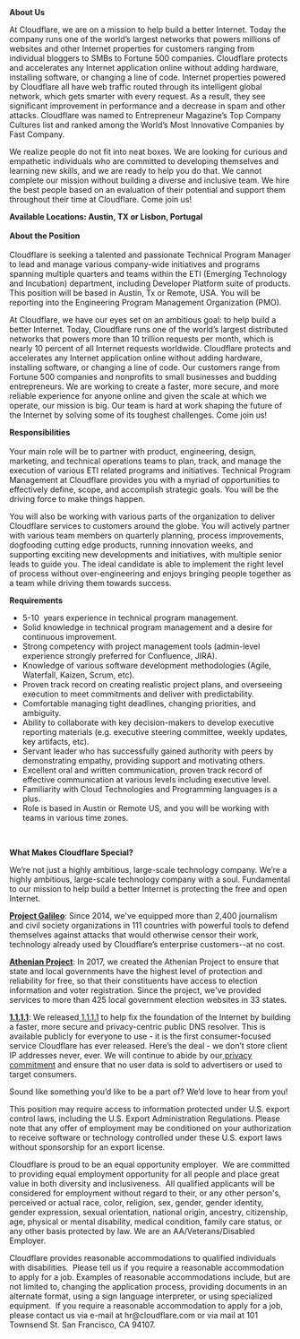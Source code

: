 <div class="content-intro">
	<div><strong>About Us</strong></div>
	<div>
		<p>At Cloudflare, we are on a mission to help build a better Internet. Today the company runs one of the world’s largest networks that powers millions of websites and other Internet properties for customers ranging from individual bloggers to SMBs to Fortune 500 companies. Cloudflare protects and accelerates any Internet application online without adding hardware, installing software, or changing a line of code. Internet properties powered by Cloudflare all have web traffic routed through its intelligent global network, which gets smarter with every request. As a result, they see significant improvement in performance and a decrease in spam and other attacks. Cloudflare was named to Entrepreneur Magazine’s Top Company Cultures list and ranked among the World’s Most Innovative Companies by Fast Company.&nbsp;</p>
		<p><span style="font-weight: 400;">We realize people do not fit into neat boxes. We are looking for curious and empathetic individuals who are committed to developing themselves and learning new skills, and we are ready to help you do that. We cannot complete our mission without building a diverse and inclusive team. We hire the best people based on an evaluation of their potential and support them throughout their time at Cloudflare. Come join us!&nbsp;</span></p>
	</div>
</div>
<p><strong>Available Locations: Austin, TX or Lisbon, Portugal<br><br>About the Position<br><br></strong>Cloudflare is seeking a talented and passionate Technical Program Manager to lead and manage various company-wide initiatives and programs spanning multiple quarters and teams within the ETI (Emerging Technology and Incubation) department, including Developer Platform suite of products. This position will be based in Austin, Tx or Remote, USA. You will be reporting into the Engineering Program Management Organization (PMO).&nbsp;</p>
<p>At Cloudflare, we have our eyes set on an ambitious goal: to help build a better Internet. Today, Cloudflare runs one of the world’s largest distributed networks that powers more than 10 trillion requests per month, which is nearly 10 percent of all Internet requests worldwide. Cloudflare protects and accelerates any Internet application online without adding hardware, installing software, or changing a line of code.&nbsp;Our customers range from Fortune 500 companies and nonprofits to small businesses and budding entrepreneurs. We are working to create a faster, more secure, and more reliable experience for anyone online and given the scale at which we operate, our mission is big. Our team is hard at work shaping the future of the Internet by solving some of its toughest challenges. Come join us!</p>
<p><strong>Responsibilities</strong><br><br>Your main role will be to partner with product, engineering, design, marketing, and technical operations teams to plan, track, and manage the execution of various ETI related programs and initiatives.&nbsp;Technical Program Management at Cloudflare provides you with a myriad of opportunities to effectively define, scope, and accomplish strategic goals. You will be the driving force to make things happen.</p>
<p>You will also be working with various parts of the organization to deliver Cloudflare services to customers around the globe. You will actively partner with various team members on quarterly planning, process improvements, dogfooding cutting edge products, running innovation weeks, and supporting exciting new developments and initiatives, with multiple senior leads to guide you. The ideal candidate is able to implement the right level of process without over-engineering and enjoys bringing people together as a team while driving them towards success.</p>
<p><strong>Requirements</strong></p>
<ul>
	<li>5-10&nbsp; years experience in technical program management.</li>
	<li>Solid knowledge in technical program management and a desire for continuous improvement.</li>
	<li>Strong competency with project management tools (admin-level experience strongly preferred for Confluence, JIRA).&nbsp;</li>
	<li>Knowledge of various software development methodologies (Agile, Waterfall, Kaizen, Scrum, etc).</li>
	<li>Proven track record on creating realistic project plans, and overseeing execution to meet commitments and deliver with predictability.</li>
	<li>Comfortable managing tight deadlines, changing priorities, and ambiguity.</li>
	<li>Ability to collaborate with key decision-makers to develop executive reporting materials (e.g. executive steering committee, weekly updates, key artifacts, etc).</li>
	<li>Servant leader who has successfully gained authority with peers by demonstrating empathy, providing support and motivating others.&nbsp;</li>
	<li>Excellent oral and written communication, proven track record of effective communication at various levels including executive level.</li>
	<li>Familiarity with Cloud Technologies and Programming languages is a plus.</li>
	<li>Role is based in Austin or Remote US, and you will be working with teams in various time zones.</li>
</ul>
<p>&nbsp;</p>
<div class="content-conclusion">
	<p><strong>What Makes Cloudflare Special?</strong></p>
	<p><span style="font-weight: 400;">We’re not just a highly ambitious, large-scale technology company. We’re a highly ambitious, large-scale technology company with a soul. Fundamental to our mission to help build a better Internet is protecting the free and open Internet.</span></p>
	<p><a href="https://blog.cloudflare.com/protecting-free-expression-online/"><strong>Project Galileo</strong></a><span style="font-weight: 400;">: Since 2014, we've equipped more than 2,400 journalism and civil society organizations in 111 countries with powerful tools to defend themselves against attacks that would otherwise censor their work, technology already used by Cloudflare’s enterprise customers--at no cost.</span></p>
	<p><strong><a href="https://www.cloudflare.com/athenian/">Athenian Project</a></strong><span style="font-weight: 400;">: In 2017, we created the Athenian Project to ensure that state and local governments have the highest level of protection and reliability for free, so that their constituents have access to election information and voter registration. Since the project, we've provided services to more than 425 local government election websites in 33 states.</span></p>
	<p><a href="https://1.1.1.1/"><strong>1.1.1.1</strong></a><span style="font-weight: 400;">: We released</span><a href="https://1.1.1.1/"> <span style="font-weight: 400;">1.1.1.1</span></a><span style="font-weight: 400;"> to help fix the foundation of the Internet by building a faster, more secure and privacy-centric public DNS resolver. This is available publicly for everyone to use - it is the first consumer-focused service Cloudflare has ever released. Here’s the deal - we don’t store client IP addresses never, ever. We will continue to abide by our</span><a href="https://developers.cloudflare.com/1.1.1.1/privacy/public-dns-resolver"> privacy commitment</a><span style="font-weight: 400;"> and ensure that no user data is sold to advertisers or used to target consumers.</span></p>
	<p><span style="font-weight: 400;">Sound like something you’d like to be a part of? We’d love to hear from you!</span></p>
	<p><span style="font-weight: 400;">This position may require access to information protected under U.S. export control laws, including the U.S. Export Administration Regulations. Please note that any offer of employment may be conditioned on your authorization to receive software or technology controlled under these U.S. export laws without sponsorship for an export license.</span></p>
	<p><span style="font-weight: 400;">Cloudflare is proud to be an equal opportunity employer. &nbsp;We are committed to providing equal employment opportunity for all people and place great value in both diversity and inclusiveness. &nbsp;All qualified applicants will be considered for employment without regard to their, or any other person's, perceived or actual</span> <span style="font-weight: 400;">race, color, religion, sex, gender, gender identity, gender expression, sexual orientation, national origin, ancestry, citizenship, age, physical or mental disability, medical condition, family care status, or any other basis protected by law. </span><span style="font-weight: 400;">We are an AA/Veterans/Disabled Employer.</span></p>
	<p><span style="font-weight: 400;">Cloudflare provides reasonable accommodations to qualified individuals with disabilities. &nbsp;Please tell us if you require a reasonable accommodation to apply for a job. Examples of reasonable accommodations include, but are not limited to, changing the application process, providing documents in an alternate format, using a sign language interpreter, or using specialized equipment. &nbsp;If you require a reasonable accommodation to apply for a job, please contact us via e-mail at </span><span style="font-weight: 400;">hr@cloudflare.com</span><span style="font-weight: 400;"> or via mail at 101 Townsend St. San Francisco, CA 94107.</span></p>
</div>